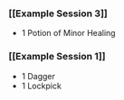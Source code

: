 ### [[Example Session 3]]

* 1 Potion of Minor Healing
### [[Example Session 1]]

* 1 Dagger
* 1 Lockpick


